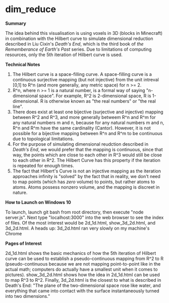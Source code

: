 # dim_reduce

**Summary**

The idea behind this visualisation is using voxels in 3D (blocks in Minecraft) in combination with the Hilbert curve to simulate dimensional reduction described in Liu Cixin's *Death's End*, which is the third book of *the Rememberance of Earth's Past* series. Due to limitations of computing resources, only the 5th iteration of Hilbert curve is used.




**Technical Notes**
1. The Hilbert curve is a space-filling curve. A space-filling curve is a continuous surjective mapping (but not injective) from the unit intreval [0,1] to R^n (and more generally, any metric space) for n >= 2. 
2. R^n, where n >= 1 is a natural number, is a formal way of saying "n-dimensional space". For example, R^2 is 2-dimensional space, R is 1-dimensional. R is otherwise known as "the real numbers" or "the real line".
3. There does exist at least one bijective (surjective and injective) mapping between R^2 and R^3, and more generally betweem R^n and R^m for any natural numbers m and n, because for any natural numbers m and n, R^n and R^m have the same cardinality (Cantor). However, it is not possible for a bijective mapping between R^n and R^m to be continuous due to topological limitations.
4. For the purpose of simulating dimensional reudction described in *Death's End*, we would prefer that the mapping is continuous, since that way, the points which are close to each other in R^3 would still be close to each other in R^2. The Hilbert Curve has this property if the iteration is repeated for enough times.
5. The fact that Hilbert's Curve is not an injective mapping as the iteration approaches infinity is "solved" by the fact that in reality, we don't need to map points (which has *zero* volume) to points, but rather atoms to atoms. Atoms possess nonzero volume, and the mapping is discreet in nature.




**How to Launch on Windows 10**

To launch, launch git bash from root directory, then execute "node server.js". Next type "localhost:3000" into the web browser to see the index of files.
Of the most interest would be 2d_1d.html, show_3d_2d.html, and 3d_2d.html. A heads up: 3d_2d.html ran very slowly on my machine's Chrome




**Pages of Interest**

2d_1d.html shows the basic mechanics of how the 5th iteration of Hilbert curve can be used to establish a pseudo-continuous mapping from R^2 to R (pseudo-continuous because we are not mapping point-to-point like in the actual math; computers do actually have a smallest unit when it comes to pictures).
show_3d_2d.html shows how the idea in 2d_1d.html can be used to map R^3 to R^2.
Finally, 3d_2d.html is the closest to what is described in Death's End: 
"The plane of the two-dimensional space rose like water, and everything that came into contact with the surface instantaneously turned into two dimensions."

